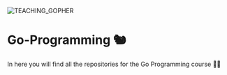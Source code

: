 ![TEACHING_GOPHER](https://user-images.githubusercontent.com/69219273/165926568-802c03a7-1410-44a4-a425-d4fa460fbc0b.png)



# Go-Programming 🐿



In here you will find all the repositories for the Go Programming course 🙌🏼
